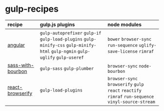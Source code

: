 # gulp-recipes

|recipe|gulp.js plugins|node modules|
|:--|:--|:--|
| [angular](recipes/angular/) |  `gulp-autoprefixer` `gulp-if` `gulp-load-plugins` `gulp-minify-css` `gulp-minify-html` `gulp-ngmin` `gulp-uglify` `gulp-useref`   | `bower` `browser-sync` `run-sequence` `uglify-save-license` `rimraf`|
| [sass-with-bourbon](recipes/sass-with-bourbon/) | `gulp-sass` `gulp-plumber` | `browser-sync` `node-bourbon` |
| [react-browserify](recipes/react-browserify/) | `gulp-load-plugins` | `browser-sync` `browserify` `gulp` `react` `reactify` `rimraf` `run-sequence` `vinyl-source-stream` |
